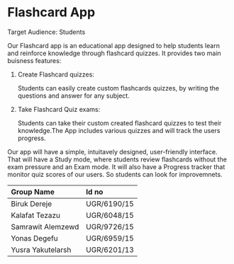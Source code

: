 # Flashcard App

Target Audience: Students

Our Flashcard app is an educational app designed to help students learn and reinforce knowledge through flashcard quizzes. It provides two main buisness features:
  1) Create Flashcard quizzes:
          
       Students can easily create custom flashcards quizzes, by writing the questions and answer for any subject.
  2) Take Flashcard Quiz exams:

       Students can take their custom created flashcard quizzes to test their knowledge.The App includes various quizzes and will track the users progress.

Our app will have a simple, intuitavely designed, user-friendly interface. That will have a Study mode, where students review flashcards without the exam pressure and an Exam mode. It will also have a Progress tracker that monitor quiz scores of our users. So students can look for improvemnets.


|Group Name| Id no|
|:---------|:-----|
|Biruk Dereje|UGR/6190/15|
|Kalafat Tezazu|UGR/6048/15|
|Samrawit Alemzewd|UGR/9726/15|
|Yonas Degefu|UGR/6959/15|
|Yusra Yakutelarsh|UGR/6201/13|
